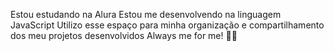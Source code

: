 Estou estudando na Alura
Estou me desenvolvendo na linguagem JavaScript
Utilizo esse espaço para minha organização e compartilhamento dos meu projetos desenvolvidos
Always me for me! 💋✨
